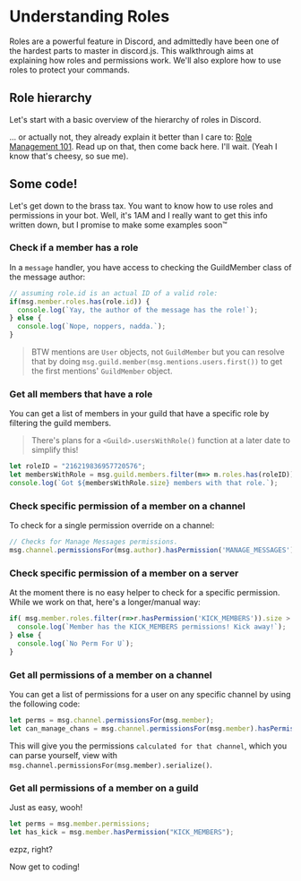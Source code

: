 # Understanding Roles

Roles are a powerful feature in Discord, and admittedly have been one of the hardest parts to master in discord.js. This walkthrough aims at explaining how roles and permissions work. We'll also explore how to use roles to protect your commands.

## Role hierarchy

Let's start with a basic overview of the hierarchy of roles in Discord. 

... or actually not, they already explain it better than I care to: [Role Management 101](https://support.discordapp.com/hc/en-us/articles/214836687-Role-Management-101). Read up on that, then come back here. I'll wait. (Yeah I know that's cheesy, so sue me).

## Some code!

Let's get down to the brass tax. You want to know how to use roles and permissions in your bot. Well, it's 1AM and I really want to get this info written down, but I promise to make some examples soon™

### Check if a member has a role
In a `message` handler, you have access to checking the GuildMember class of the message author:

```js
// assuming role.id is an actual ID of a valid role:
if(msg.member.roles.has(role.id)) {
  console.log(`Yay, the author of the message has the role!`);
} else {
  console.log(`Nope, noppers, nadda.`);
}
```

> BTW mentions are `User` objects, not `GuildMember` but you can resolve that by doing `msg.guild.member(msg.mentions.users.first())` to get the first mentions' `GuildMember` object.

### Get all members that have a role
You can get a list of members in your guild that have a specific role by filtering the guild members.

> There's plans for a `<Guild>.usersWithRole()` function at a later date to simplify this!

```js
let roleID = "216219836957720576";
let membersWithRole = msg.guild.members.filter(m=> m.roles.has(roleID))
console.log(`Got ${membersWithRole.size} members with that role.`);
```

### Check specific permission of a member on a channel
To check for a single permission override on a channel:

```js
// Checks for Manage Messages permissions.
msg.channel.permissionsFor(msg.author).hasPermission('MANAGE_MESSAGES')
```

### Check specific permission of a member on a server
At the moment there is no easy helper to check for a specific permission. While we work on that, here's a longer/manual way:

```js
if( msg.member.roles.filter(r=>r.hasPermission('KICK_MEMBERS')).size > 0) {
  console.log(`Member has the KICK_MEMBERS permissions! Kick away!`);
} else {
  console.log(`No Perm For U`);
}
```

### Get all permissions of a member on a channel

You can get a list of permissions for a user on any specific channel by using the following code:

```js
let perms = msg.channel.permissionsFor(msg.member);
let can_manage_chans = msg.channel.permissionsFor(msg.member).hasPermission("MANAGE_CHANNELS");
```

This will give you the permissions `calculated for that channel`, which you can parse yourself, view with `msg.channel.permissionsFor(msg.member).serialize()`.

### Get all permissions of a member on a guild

Just as easy, wooh! 

```js
let perms = msg.member.permissions;
let has_kick = msg.member.hasPermission("KICK_MEMBERS");
```

ezpz, right?

Now get to coding!